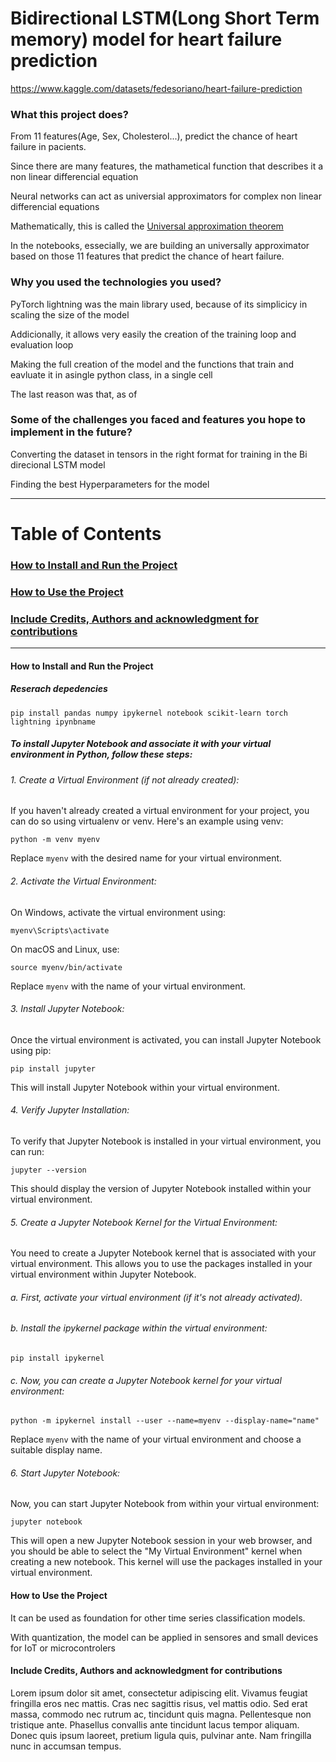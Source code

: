 # Bidirectional LSTM(Long Short Term memory) model for heart failure prediction

https://www.kaggle.com/datasets/fedesoriano/heart-failure-prediction


### What this project does?

From 11 features(Age, Sex, Cholesterol...), predict the chance of heart failure in pacients.

Since there are many features, the mathametical function that describes it a non linear differencial equation

Neural networks can act as universial approximators for complex non linear differencial equations

Mathematically, this is called the [Universal approximation theorem](https://en.wikipedia.org/wiki/Universal_approximation_theorem)

In the notebooks, essecially, we are building an universally approximator based on those 11 features that predict the chance of heart failure.
 
### Why you used the technologies you used?

PyTorch lightning was the main library used, because of its simplicicy in scaling the size of the model

Addicionally, it allows very easily the creation of the training loop and evaluation loop

Making the full creation of the model and the functions that train and eavluate it in asingle python class, in a single cell

The last reason was that, as of 

### Some of the challenges you faced and features you hope to implement in the future?

Converting the dataset in tensors in the right format for training in the Bi direcional LSTM model

Finding the best Hyperparameters for the model

-----

# Table of Contents

### [ How to Install and Run the Project ](#How_to_install)

### [ How to Use the Project ](#How_to_use)

### [ Include Credits, Authors and acknowledgment for contributions ](#credits)


-----


<a name="How_to_install">

#### How to Install and Run the Project

##### Reserach depedencies

```
pip install pandas numpy ipykernel notebook scikit-learn torch lightning ipynbname
```

##### To install Jupyter Notebook and associate it with your virtual environment in Python, follow these steps:

###### 1. Create a Virtual Environment (if not already created):
If you haven't already created a virtual environment for your project, you can do so using virtualenv or venv. Here's an example using venv:

```
python -m venv myenv
```


Replace ```myenv``` with the desired name for your virtual environment.

###### 2. Activate the Virtual Environment:
On Windows, activate the virtual environment using:

```
myenv\Scripts\activate
```


On macOS and Linux, use:
```
source myenv/bin/activate
```
Replace ```myenv``` with the name of your virtual environment.


###### 3. Install Jupyter Notebook:
Once the virtual environment is activated, you can install Jupyter Notebook using pip:

```
pip install jupyter
```
This will install Jupyter Notebook within your virtual environment.

###### 4. Verify Jupyter Installation:
To verify that Jupyter Notebook is installed in your virtual environment, you can run:


```
jupyter --version
```

This should display the version of Jupyter Notebook installed within your virtual environment.

###### 5. Create a Jupyter Notebook Kernel for the Virtual Environment:
You need to create a Jupyter Notebook kernel that is associated with your virtual environment. This allows you to use the packages installed in your virtual environment within Jupyter Notebook.

###### a. First, activate your virtual environment (if it's not already activated).

###### b. Install the ipykernel package within the virtual environment:

```
pip install ipykernel
```
###### c. Now, you can create a Jupyter Notebook kernel for your virtual environment:


```
python -m ipykernel install --user --name=myenv --display-name="name"
```

Replace ```myenv``` with the name of your virtual environment and choose a suitable display name.

###### 6. Start Jupyter Notebook:
Now, you can start Jupyter Notebook from within your virtual environment:

```
jupyter notebook
```
This will open a new Jupyter Notebook session in your web browser, and you should be able to select the "My Virtual Environment" kernel when creating a new notebook. This kernel will use the packages installed in your virtual environment.

</a>

<a name="How_to_use">


#### How to Use the Project

It can be used as foundation for other time series classification models.

With quantization, the model can be applied in sensores and small devices for IoT or microcontrolers

</a>


<a name="credits">

#### Include Credits, Authors and acknowledgment for contributions

Lorem ipsum dolor sit amet, consectetur adipiscing elit. Vivamus feugiat fringilla eros nec mattis. Cras nec sagittis risus, vel mattis odio. Sed erat massa, commodo nec rutrum ac, tincidunt quis magna. Pellentesque non tristique ante. Phasellus convallis ante tincidunt lacus tempor aliquam. Donec quis ipsum laoreet, pretium ligula quis, pulvinar ante. Nam fringilla nunc in accumsan tempus. 

</a>

